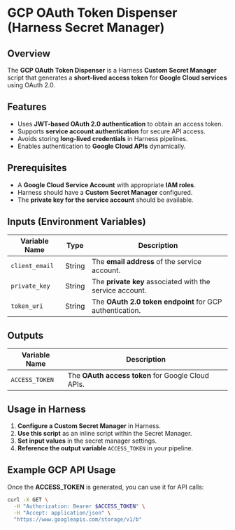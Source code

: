 # GCP OAuth Token Dispenser (Harness Secret Manager)

## Overview
The **GCP OAuth Token Dispenser** is a Harness **Custom Secret Manager** script that generates a **short-lived access token** for **Google Cloud services** using OAuth 2.0.

## Features
- Uses **JWT-based OAuth 2.0 authentication** to obtain an access token.
- Supports **service account authentication** for secure API access.
- Avoids storing **long-lived credentials** in Harness pipelines.
- Enables authentication to **Google Cloud APIs** dynamically.

## Prerequisites
- A **Google Cloud Service Account** with appropriate **IAM roles**.
- Harness should have a **Custom Secret Manager** configured.
- The **private key for the service account** should be available.

## Inputs (Environment Variables)
| Variable Name  | Type   | Description |
|---------------|--------|-------------|
| `client_email` | String | The **email address** of the service account. |
| `private_key`  | String | The **private key** associated with the service account. |
| `token_uri`    | String | The **OAuth 2.0 token endpoint** for GCP authentication. |

## Outputs
| Variable Name | Description |
|--------------|-------------|
| `ACCESS_TOKEN` | The **OAuth access token** for Google Cloud APIs. |

## Usage in Harness
1. **Configure a Custom Secret Manager** in Harness.
2. **Use this script** as an inline script within the Secret Manager.
3. **Set input values** in the secret manager settings.
4. **Reference the output variable** `ACCESS_TOKEN` in your pipeline.

## Example GCP API Usage
Once the **ACCESS_TOKEN** is generated, you can use it for API calls:
```bash
curl -X GET \
  -H "Authorization: Bearer $ACCESS_TOKEN" \
  -H "Accept: application/json" \
  "https://www.googleapis.com/storage/v1/b"
